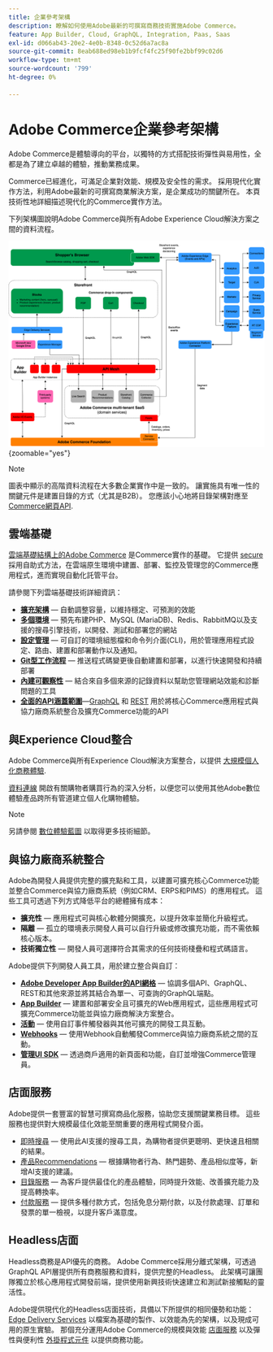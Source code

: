 ```yaml
---
title: 企業參考架構
description: 瞭解如何使用Adobe最新的可撰寫商務技術實施Adobe Commerce。
feature: App Builder, Cloud, GraphQL, Integration, Paas, Saas
exl-id: d066ab43-20e2-4e0b-8348-0c52d6a7ac8a
source-git-commit: 8eab688ed98eb1b9fcf4fc25f90fe2bbf99c02d6
workflow-type: tm+mt
source-wordcount: '799'
ht-degree: 0%

---
```


# Adobe Commerce企業參考架構

Adobe Commerce是體驗導向的平台，以獨特的方式搭配技術彈性與易用性，全都是為了建立卓越的體驗，推動業務成果。

Commerce已經進化，可滿足企業對效能、規模及安全性的需求。 採用現代化實作方法，利用Adobe最新的可撰寫商業解決方案，是企業成功的關鍵所在。 本頁技術性地詳細描述現代化的Commerce實作方法。

下列架構圖說明Adobe Commerce與所有Adobe Experience Cloud解決方案之間的資料流程。

![顯示Adobe Commerce如何連線至Experience Cloud解決方案的架構圖表](../../assets/playbooks/commerce-architecture-v2.svg){zoomable=&quot;yes&quot;}

>[!NOTE]
>
>圖表中顯示的高階資料流程在大多數企業實作中是一致的。 讓實施具有唯一性的關鍵元件是建置目錄的方式（尤其是B2B）。 您應該小心地將目錄架構對應至 [Commerce網頁API](https://developer.adobe.com/commerce/webapi/get-started/).

## 雲端基礎

[雲端基礎結構上的Adobe Commerce](https://experienceleague.adobe.com/en/docs/commerce-cloud-service/user-guide/overview) 是Commerce實作的基礎。 它提供 [secure](../../security-and-compliance/shared-responsibility.md) 採用自助式方法，在雲端原生環境中建置、部署、監控及管理您的Commerce應用程式，進而實現自動化託管平台。

請參閱下列雲端基礎技術詳細資訊：

- [**擴充架構**](https://experienceleague.adobe.com/en/docs/commerce-cloud-service/user-guide/architecture/scaled-architecture) — 自動調整容量，以維持穩定、可預測的效能
- [**多個環境**](https://experienceleague.adobe.com/en/docs/commerce-cloud-service/user-guide/architecture/pro-architecture) — 預先布建PHP、MySQL (MariaDB)、Redis、RabbitMQ以及支援的搜尋引擎技術，以開發、測試和部署您的網站
- [**設定管理**](https://experienceleague.adobe.com/en/docs/commerce-cloud-service/user-guide/configure/overview) — 可自訂的環境組態檔和命令列介面(CLI)，用於管理應用程式設定、路由、建置和部署動作以及通知。
- [**Git型工作流程**](https://experienceleague.adobe.com/en/docs/commerce-cloud-service/user-guide/architecture/pro-develop-deploy-workflow) — 推送程式碼變更後自動建置和部署，以進行快速開發和持續部署
- [**內建可觀察性**](https://experienceleague.adobe.com/en/docs/commerce-cloud-service/user-guide/monitor/performance) — 結合來自多個來源的記錄資料以幫助您管理網站效能和診斷問題的工具
- [**全面的API涵蓋範圍**](https://developer.adobe.com/commerce/webapi/get-started/)—[GraphQL](https://developer.adobe.com/commerce/webapi/graphql/) 和 [REST](https://developer.adobe.com/commerce/webapi/rest) 用於將核心Commerce應用程式與協力廠商系統整合及擴充Commerce功能的API

## 與Experience Cloud整合

Adobe Commerce與所有Experience Cloud解決方案整合，以提供 [大規模個人化商務體驗](https://experienceleague.adobe.com/en/docs/commerce-admin/customers/customers-menu/personalize-scale#customers-menu).

[資料連線](https://experienceleague.adobe.com/en/docs/commerce-merchant-services/data-connection/overview) 開啟有關購物者購買行為的深入分析，以便您可以使用其他Adobe數位體驗產品跨所有管道建立個人化購物體驗。

>[!NOTE]
>
>另請參閱 [數位體驗藍圖](https://experienceleague.adobe.com/en/docs/blueprints-learn/architecture/overview) 以取得更多技術細節。


## 與協力廠商系統整合

Adobe為開發人員提供完整的擴充點和工具，以建置可擴充核心Commerce功能並整合Commerce與協力廠商系統（例如CRM、ERPS和PIMS）的應用程式。 這些工具可透過下列方式降低平台的總體擁有成本：

- **擴充性** — 應用程式可與核心軟體分開擴充，以提升效率並簡化升級程式。
- **隔離** — 孤立的環境表示開發人員可以自行升級或修改擴充功能，而不需依賴核心版本。
- **技術獨立性** — 開發人員可選擇符合其需求的任何技術棧疊和程式碼語言。

Adobe提供下列開發人員工具，用於建立整合與自訂：

- [**Adobe Developer App Builder的API網格**](https://developer.adobe.com/graphql-mesh-gateway/) — 協調多個API、GraphQL、REST和其他來源並將其結合為單一、可查詢的GraphQL端點。
- [**App Builder**](https://developer.adobe.com/app-builder/docs/overview/) — 建置和部署安全且可擴充的Web應用程式，這些應用程式可擴充Commerce功能並與協力廠商解決方案整合。
- [**活動**](https://developer.adobe.com/commerce/extensibility/events/) — 使用自訂事件觸發器與其他可擴充的開發工具互動。
- [**Webhooks**](https://developer.adobe.com/commerce/extensibility/webhooks/) — 使用Webhook自動觸發Commerce與協力廠商系統之間的互動。
- [**管理UI SDK**](https://developer.adobe.com/commerce/extensibility/admin-ui-sdk/) — 透過商戶適用的新頁面和功能，自訂並增強Commerce管理員。

## 店面服務

Adobe提供一套豐富的智慧可撰寫商品化服務，協助您支援關鍵業務目標。 這些服務也提供對大規模最佳化效能至關重要的應用程式開發介面。

- [即時搜尋](https://experienceleague.adobe.com/en/docs/commerce-merchant-services/live-search/overview) — 使用此AI支援的搜尋工具，為購物者提供更聰明、更快速且相關的結果。
- [產品Recommendations](https://experienceleague.adobe.com/en/docs/commerce-merchant-services/product-recommendations/overview) — 根據購物者行為、熱門趨勢、產品相似度等，新增AI支援的建議。
- [目錄服務](https://experienceleague.adobe.com/en/docs/commerce-merchant-services/catalog-service/guide-overview) — 為客戶提供最佳化的產品體驗，同時提升效能、改善擴充能力及提高轉換率。
- [付款服務](https://experienceleague.adobe.com/en/docs/commerce-merchant-services/payment-services/guide-overview) — 提供多種付款方式，包括免息分期付款，以及付款處理、訂單和發票的單一檢視，以提升客戶滿意度。

## Headless店面

Headless商務是API優先的商務。 Adobe Commerce採用分離式架構，可透過GraphQL API層提供所有商務服務和資料，提供完整的Headless。 此架構可讓團隊獨立於核心應用程式開發前端，提供使用新興技術快速建立和測試新接觸點的靈活性。

Adobe提供現代化的Headless店面技術，具備以下所提供的相同優勢和功能： [Edge Delivery Services](https://www.aem.live/home) 以檔案為基礎的製作、以效能為先的架構，以及現成可用的原生實驗。 那個充分運用Adobe Commerce的規模與效能 [店面服務](#storefront-services) 以及彈性與便利性 [外掛程式元件](https://experienceleague.adobe.com/developer/commerce/storefront/) 以提供商務功能。

